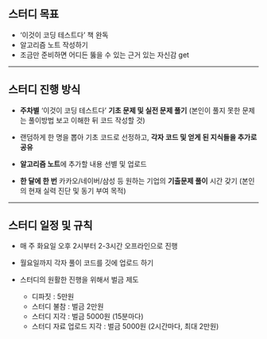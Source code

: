 ## 스터디 목표

- ‘이것이 코딩 테스트다’ 책 완독
- 알고리즘 노트 작성하기
- 조금만 준비하면 어디든 뚫을 수 있는 근거 있는 자신감 get

---

## 스터디 진행 방식

- **주차별** ‘이것이 코딩 테스트다’ **기초 문제 및 실전 문제 풀기**
  (본인이 풀지 못한 문제는 풀이방법 보고 이해한 뒤 코드 작성할 것)
    
- 랜덤하게 한 명을 뽑아 기초 코드로 선정하고, **각자 코드 및 얻게 된 지식들을 추가로 공유**
- **알고리즘 노트**에 추가할 내용 선별 및 업로드
- **한 달에 한 번** 카카오/네이버/삼성 등 원하는 기업의 **기출문제 풀이** 시간 갖기 (본인의 현재 실력 진단 및 동기 부여 목적)

---

## 스터디 일정 및 규칙

- 매 주 화요일 오후 2시부터 2-3시간 오프라인으로 진행 
- 월요일까지 각자 풀이 코드를 깃에 업로드 하기

- 스터디의 원활한 진행을 위해서 벌금 제도
    - 디파짓 : 5만원
    - 스터디 불참 : 벌금 2만원
    - 스터디 지각 : 벌금 5000원 (15분마다)
    - 스터디 자료 업로드 지각 : 벌금 5000원 (2시간마다, 최대 2만원)
